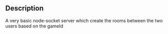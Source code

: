 ## Description

A very basic node-socket server which create the rooms between the two users based on the gameId
